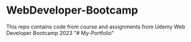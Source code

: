 # WebDeveloper-Bootcamp
This repo contains code from course and assignments from Udemy Web Developer Bootcamp 2023
"# My-Portfolio" 
